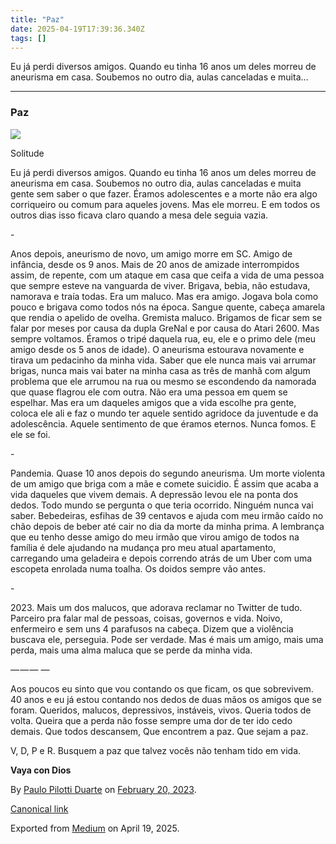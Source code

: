 ```yaml
---
title: "Paz"
date: 2025-04-19T17:39:36.340Z
tags: []
---
```


Eu já perdi diversos amigos. Quando eu tinha 16 anos um deles morreu de aneurisma em casa. Soubemos no outro dia, aulas canceladas e muita…

* * *

### Paz

![](https://cdn-images-1.medium.com/max/800/1*0xEk25J_f7F2TtldwORPBA.jpeg)

Solitude

Eu já perdi diversos amigos. Quando eu tinha 16 anos um deles morreu de aneurisma em casa. Soubemos no outro dia, aulas canceladas e muita gente sem saber o que fazer. Éramos adolescentes e a morte não era algo corriqueiro ou comum para aqueles jovens. Mas ele morreu. E em todos os outros dias isso ficava claro quando a mesa dele seguia vazia.

\-

Anos depois, aneurismo de novo, um amigo morre em SC. Amigo de infância, desde os 9 anos. Mais de 20 anos de amizade interrompidos assim, de repente, com um ataque em casa que ceifa a vida de uma pessoa que sempre esteve na vanguarda de viver. Brigava, bebia, não estudava, namorava e traía todas. Era um maluco. Mas era amigo. Jogava bola como pouco e brigava como todos nós na época. Sangue quente, cabeça amarela que rendia o apelido de ovelha. Gremista maluco. Brigamos de ficar sem se falar por meses por causa da dupla GreNal e por causa do Atari 2600. Mas sempre voltamos. Éramos o tripé daquela rua, eu, ele e o primo dele (meu amigo desde os 5 anos de idade). O aneurisma estourava novamente e tirava um pedacinho da minha vida. Saber que ele nunca mais vai arrumar brigas, nunca mais vai bater na minha casa as três de manhã com algum problema que ele arrumou na rua ou mesmo se escondendo da namorada que quase flagrou ele com outra. Não era uma pessoa em quem se espelhar. Mas era um daqueles amigos que a vida escolhe pra gente, coloca ele ali e faz o mundo ter aquele sentido agridoce da juventude e da adolescência. Aquele sentimento de que éramos eternos. Nunca fomos. E ele se foi.

\-

Pandemia. Quase 10 anos depois do segundo aneurisma. Um morte violenta de um amigo que briga com a mãe e comete suicidio. É assim que acaba a vida daqueles que vivem demais. A depressão levou ele na ponta dos dedos. Todo mundo se pergunta o que teria ocorrido. Ninguém nunca vai saber. Bebedeiras, esfihas de 39 centavos e ajuda com meu irmão caído no chão depois de beber até cair no dia da morte da minha prima. A lembrança que eu tenho desse amigo do meu irmão que virou amigo de todos na família é dele ajudando na mudança pro meu atual apartamento, carregando uma geladeira e depois correndo atrás de um Uber com uma escopeta enrolada numa toalha. Os doidos sempre vão antes.

\-

2023\. Mais um dos malucos, que adorava reclamar no Twitter de tudo. Parceiro pra falar mal de pessoas, coisas, governos e vida. Noivo, enfermeiro e sem uns 4 parafusos na cabeça. Dizem que a violência buscava ele, perseguia. Pode ser verdade. Mas é mais um amigo, mais uma perda, mais uma alma maluca que se perde da minha vida.

— — — —

Aos poucos eu sinto que vou contando os que ficam, os que sobrevivem. 40 anos e eu já estou contando nos dedos de duas mãos os amigos que se foram. Queridos, malucos, depressivos, instáveis, vivos. Queria todos de volta. Queira que a perda não fosse sempre uma dor de ter ido cedo demais. Que todos descansem, Que encontrem a paz. Que sejam a paz.

V, D, P e R. Busquem a paz que talvez vocês não tenham tido em vida.

**Vaya con Dios**

By [Paulo Pilotti Duarte](https://medium.com/@paulopilotti) on [February 20, 2023](https://medium.com/p/72f28dd7547e).

[Canonical link](https://medium.com/@paulopilotti/paz-72f28dd7547e)

Exported from [Medium](https://medium.com) on April 19, 2025.
